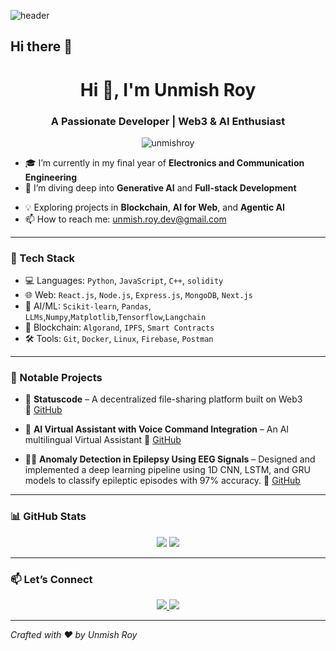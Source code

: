![header](https://capsule-render.vercel.app/api?type=waving&color=gradient&height=250&section=header&text=Unmish%20Roy%20🚀&fontSize=60&fontAlignY=35)


## Hi there 👋

<h1 align="center">Hi 👋, I'm Unmish Roy</h1>
<h3 align="center">A Passionate Developer | Web3 & AI Enthusiast </h3>

<p align="center">
  <img src="https://komarev.com/ghpvc/?username=unmishroy&label=Profile%20views&color=0e75b6&style=flat" alt="unmishroy" />
</p>

- 🎓 I’m currently in my final year of **Electronics and Communication Engineering**
- 🌱 I’m diving deep into **Generative AI** and **Full-stack Development**
<!-- - 🚀 Final Year Project: Building an **AI-powered Resume Analyzer** using MERN + OpenAI + Docker + AWS-->
- 💡 Exploring projects in **Blockchain**, **AI for Web**, and **Agentic AI**
- 📫 How to reach me: [unmish.roy.dev@gmail.com](mailto:unmish.roy.dev@gmail.com)

---

### 🚀 Tech Stack

- 💻 Languages: `Python`, `JavaScript`, `C++`, `solidity`
- 🌐 Web: `React.js`, `Node.js`, `Express.js`, `MongoDB`, `Next.js`
- 🧠 AI/ML: `Scikit-learn`, `Pandas`, `LLMs`,`Numpy`,`Matplotlib`,`Tensorflow`,`Langchain`
- 🔗 Blockchain: `Algorand`, `IPFS`, `Smart Contracts`
- 🛠️ Tools: `Git`, `Docker`, `Linux`, `Firebase`, `Postman`

---

### 🧩 Notable Projects

- 🔐 **Statuscode** – A decentralized file-sharing platform built on Web3  
  🔗 [GitHub](https://github.com/DipakKumarChauhan/Statuscode)

- 🧠 **AI Virtual Assistant with Voice Command Integration** – An AI multilingual Virtual Assistant 
 🔗 [GitHub](https://github.com/Unmish6969/Virtual-Assistant.git)
 
- 🕵️‍♂️ **Anomaly Detection in Epilepsy Using EEG Signals** – Designed and implemented a deep learning pipeline using 1D CNN, LSTM, and GRU models to classify epileptic
episodes with 97% accuracy. 
  🔗 [GitHub](https://github.com/hellspit/Anomaly-Detection-in-EEG-Signals-for-Epilepsy-prediction.git)
---

### 📊 GitHub Stats

<p align="center">
  <img src="https://github-readme-stats.vercel.app/api?username=unmish6969&show_icons=true&theme=radical" />
  <img src="https://github-readme-streak-stats.herokuapp.com/?user=unmish6969&theme=radical" />
</p>

---

### 📫 Let’s Connect

<p align="center">
  <a href="https://www.linkedin.com/in/unmish-roy/" target="_blank">
    <img src="https://img.shields.io/badge/LinkedIn-0077B5?style=for-the-badge&logo=linkedin" />
  </a>
  <a href="mailto:unmishroy@gmail.com">
    <img src="https://img.shields.io/badge/Gmail-D14836?style=for-the-badge&logo=gmail&logoColor=white" />
  </a>
</p>

---

*Crafted with ❤️ by Unmish Roy*
<!--
**Unmish6969/Unmish6969** is a ✨ _special_ ✨ repository because its `README.md` (this file) appears on your GitHub profile.

Here are some ideas to get you started:

- 🔭 I’m currently working on ...
- 🌱 I’m currently learning ...
- 👯 I’m looking to collaborate on ...
- 🤔 I’m looking for help with ...
- 💬 Ask me about ...
- 📫 How to reach me: ...
- 😄 Pronouns: ...
- ⚡ Fun fact: ...
-->
